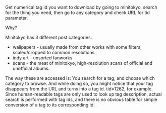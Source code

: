 Get numerical tag id you want to download by going to minitokyo, search for the thing you need, then go to any category and check URL for tid parameter.

Why?

Minitokyo has 3 different post categories:
- wallpapers - usually made from other works with some filters, scaled/cropped to common resolutions
- indy art - unsorted fanworks
- scans - the meat of minitokyo, high-resolution scans of official and unofficial albums.

The way these are accessed is: You search for a tag, and choose which category to browse. And while doing so, you might notice that your tag disappears from the URL and turns into a tag id. tid=1262, for example. Since human-readable tags are only used to look up tag description, actual search is performed with tag ids, and there is no obvious table for simple conversion of a tag to its corresponding id.
